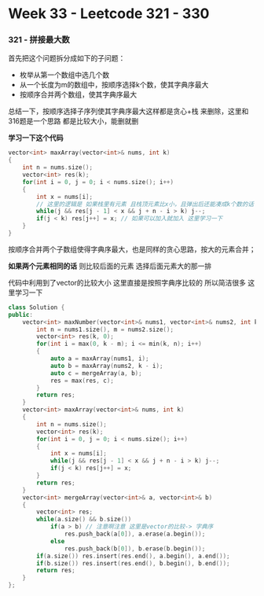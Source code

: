 <!--
 * @Description: 
 * @Versions: 
 * @Author: Vernon Cui
 * @Github: https://github.com/vernon97
 * @Date: 2021-05-05 21:07:20
 * @LastEditors: Vernon Cui
 * @LastEditTime: 2021-05-05 21:54:01
 * @FilePath: /.leetcode/Users/vernon/Leetcode-notes/notes/week33.md
-->
# Week 33 - Leetcode 321 - 330

### 321 - 拼接最大数

首先把这个问题拆分成如下的子问题：

- 枚举从第一个数组中选几个数
- 从一个长度为m的数组中，按顺序选择k个数，使其字典序最大
- 按顺序合并两个数组，使其字典序最大

总结一下，按顺序选择子序列使其字典序最大这样都是贪心+栈 来删除，这里和316题是一个思路 都是比较大小，能删就删

**学习一下这个代码**

```cpp
vector<int> maxArray(vector<int>& nums, int k)
{
    int n = nums.size();
    vector<int> res(k);
    for(int i = 0, j = 0; i < nums.size(); i++)
    {
        int x = nums[i];
        // 这里的逻辑是 如果栈里有元素 且栈顶元素比x小，且弹出后还能凑成k个数的话（能删） 就删
        while(j && res[j - 1] < x && j + n - i > k) j--;
        if(j < k) res[j++] = x; // 如果可以加入就加入 这里学习一下
    }
}
```

按顺序合并两个子数组使得字典序最大，也是同样的贪心思路，按大的元素合并；

**如果两个元素相同的话** 则比较后面的元素 选择后面元素大的那一排 

代码中利用到了vector的比较大小 这里直接是按照字典序比较的 所以简洁很多 这里学习一下

```cpp
class Solution {
public:
    vector<int> maxNumber(vector<int>& nums1, vector<int>& nums2, int k) {
        int n = nums1.size(), m = nums2.size();
        vector<int> res(k, 0);
        for(int i = max(0, k - m); i <= min(k, n); i++)
        {
            auto a = maxArray(nums1, i);
            auto b = maxArray(nums2, k - i);
            auto c = mergeArray(a, b);
            res = max(res, c);
        }
        return res;
    }
    vector<int> maxArray(vector<int>& nums, int k)
    {
        int n = nums.size();
        vector<int> res(k);
        for(int i = 0, j = 0; i < nums.size(); i++)
        {
            int x = nums[i];
            while(j && res[j - 1] < x && j + n - i > k) j--;
            if(j < k) res[j++] = x;
        }
        return res;
    }
    vector<int> mergeArray(vector<int>& a, vector<int>& b)
    {
        vector<int> res;
        while(a.size() && b.size())
            if(a > b) // 注意啊注意 这里是vector的比较-> 字典序
                res.push_back(a[0]), a.erase(a.begin());
            else 
                res.push_back(b[0]), b.erase(b.begin());
        if(a.size()) res.insert(res.end(), a.begin(), a.end());
        if(b.size()) res.insert(res.end(), b.begin(), b.end());
        return res;
    }
};
```
